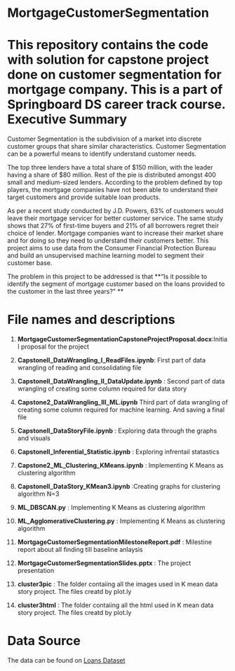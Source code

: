 # MortgageCustomerSegmentation
This repository contains the code with solution for capstone project done on customer segmentation for mortgage company. This is a part of Springboard DS career track course.
Executive Summary
==================
Customer Segmentation is the subdivision of a market into discrete customer groups that share similar characteristics. Customer Segmentation can be a powerful means to identify understand customer needs. 

The top three lenders have a total share of $150 million, with the leader having a share of $80 million. Rest of the pie is distributed amongst 400 small and medium-sized lenders.
According to the problem defined by top players, the mortgage companies have not been able to understand their target customers and provide suitable loan products.

As per a recent study conducted by J.D. Powers, 63% of customers would leave their mortgage servicer for better customer service. The same study shows that 27% of first-time buyers and 21% of all borrowers regret their choice of lender.
Mortgage companies want to increase their market share and for doing so they need to understand their customers better. This project aims to use data from the Consumer Financial Protection Bureau and build an unsupervised machine learning model to segment their customer base.   

The problem in this project to be addressed is that **“Is it possible to identify the segment of mortgage customer based on the loans provided to the customer in the last three years?” **



File names and descriptions
===========================
1. **MortgageCustomerSegmentationCapstoneProjectProposal.docx**:Initial proposal for the project

2. **CapstoneII_DataWrangling_I_ReadFiles.ipynb**: First part of data wrangling of reading and consolidating file

3. **CapstoneII_DataWrangling_II_DataUpdate.ipynb** : Second part  of data wrangling of creating some column required for data story

4. **Capstone2_DataWrangling_III_ML.ipynb** Third part of data wrangling of creating some column required for machine learning. And saving a final file

5. **CapstoneII_DataStoryFile.ipynb** : Exploring data through the graphs and visuals

6. **CapstoneII_Inferential_Statistic.ipynb** : Exploring infrentail statastics 

7. **Capstone2_ML_Clustering_KMeans.ipynb** : Implementing K Means as clustering algorithm

8. **CapstoneII_DataStory_KMean3.ipynb** :Creating graphs for clustering algorithm N=3

9. **ML_DBSCAN.py** : Implementing K Means as clustering algorithm

10. **ML_AgglomerativeClustering.py** : Implementing K Means as clustering algorithm

11. **MortgageCustomerSegmentationMilestoneReport.pdf** : Milestine report about all finding till baseline anlaysis

12. **MortgageCustomerSegmentationSlides.pptx** : The project presentation

13. **cluster3pic** : The folder contaiing all the images used in K mean data story project. The files creatd by plot.ly 

14. **cluster3html** : The folder contaiing all the html used in K mean data story project. The files creatd by plot.ly 

Data Source
===========================

The data can be found on [Loans Dataset](https://www.consumerfinance.gov/data-research/hmda/)
